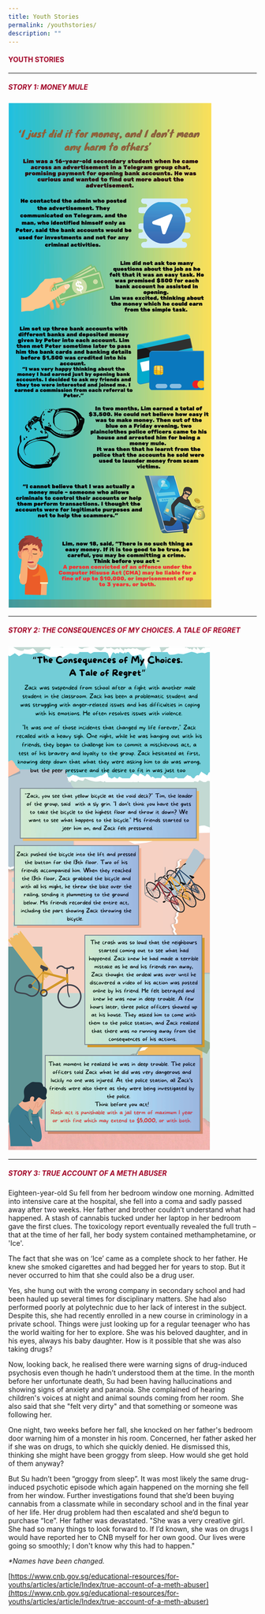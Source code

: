```yaml
---
title: Youth Stories
permalink: /youthstories/
description: ""
---
```

#### <font style="color:#a20427;">YOUTH STORIES</font>

<hr>

##### <font style="color:#a20427;">STORY 1: MONEY MULE </font>

![](/images/school%20story%201%20-%20money%20mule.png)

<hr>

##### <font style="color:#a20427;">STORY 2: THE CONSEQUENCES OF MY CHOICES. A TALE OF REGRET </font>

![](/images/sec%20school%20story%202%20-%20the%20consequences%20of%20my%20choices,%20a%20tale%20of%20regret.png)
<hr>

##### <font style="color:#a20427;">STORY 3: TRUE ACCOUNT OF A METH ABUSER </font>

Eighteen-year-old Su fell from her bedroom window one morning. Admitted into intensive care at the hospital, she fell into a coma and sadly passed away after two weeks. Her father and brother couldn’t understand what had happened. A stash of cannabis tucked under her laptop in her bedroom gave the first clues. The toxicology report eventually revealed the full truth – that at the time of her fall, her body system contained methamphetamine, or 'Ice'.

The fact that she was on ‘Ice’ came as a complete shock to her father. He knew she smoked cigarettes and had begged her for years to stop. But it never occurred to him that she could also be a drug user.

Yes, she hung out with the wrong company in secondary school and had been hauled up several times for disciplinary matters. She had also performed poorly at polytechnic due to her lack of interest in the subject. Despite this, she had recently enrolled in a new course in criminology in a private school. Things were just looking up for a regular teenager who has the world waiting for her to explore. She was his beloved daughter, and in his eyes, always his baby daughter. How is it possible that she was also taking drugs?

Now, looking back, he realised there were warning signs of drug-induced psychosis even though he hadn’t understood them at the time. In the month before her unfortunate death, Su had been having hallucinations and showing signs of anxiety and paranoia. She complained of hearing children's voices at night and animal sounds coming from her room. She also said that she "felt very dirty" and that something or someone was following her.

One night, two weeks before her fall, she knocked on her father's bedroom door warning him of a monster in his room. Concerned, her father asked her if she was on drugs, to which she quickly denied. He dismissed this, thinking she might have been groggy from sleep. How would she get hold of them anyway?

But Su hadn’t been “groggy from sleep”. It was most likely the same drug-induced psychotic episode which again happened on the morning she fell from her window. Further investigations found that she’d been buying cannabis from a classmate while in secondary school and in the final year of her life. Her drug problem had then escalated and she’d begun to purchase “Ice”. Her father was devastated. "She was a very creative girl. She had so many things to look forward to. If I’d known, she was on drugs I would have reported her to CNB myself for her own good. Our lives were going so smoothly; I don't know why this had to happen."

_\*Names have been changed._

[https://www.cnb.gov.sg/educational-resources/for-youths/articles/article/Index/true-account-of-a-meth-abuser](https://www.cnb.gov.sg/educational-resources/for-youths/articles/article/Index/true-account-of-a-meth-abuser)